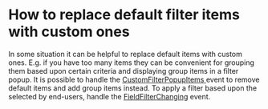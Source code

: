 # How to replace default filter items with custom ones


<p>In some situation it can be helpful to replace default items with custom ones. E.g. if you have too many items they can be convenient for grouping them based upon certain criteria and displaying group items in a filter popup. It is possible to handle the <a href="http://documentation.devexpress.com/#AspNet/DevExpressWebASPxPivotGridASPxPivotGrid_CustomFilterPopupItemstopic">CustomFilterPopupItems </a> event to remove default items and add group items instead. To apply a filter based upon the selected by end-users, handle the <a href="http://documentation.devexpress.com/#AspNet/DevExpressWebASPxPivotGridASPxPivotGrid_FieldFilterChangingtopic">FieldFilterChanging</a> event.</p>

<br/>


